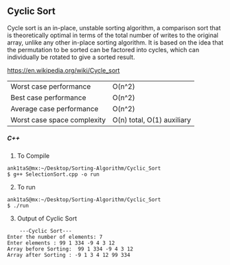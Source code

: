 ## Cyclic Sort

Cycle sort is an in-place, unstable sorting algorithm, a comparison sort that is theoretically optimal in terms of the total number of writes to the original array, unlike any other in-place sorting algorithm. It is based on the idea that the permutation to be sorted can be factored into cycles, which can individually be rotated to give a sorted result.

https://en.wikipedia.org/wiki/Cycle_sort

|                             |                            |
| --------------------------- | -------------------------- |
| Worst case performance      | O(n^2)                     |
| Best case performance       | O(n^2)                     |
| Average case performance    | O(n^2)                     |
| Worst case space complexity | O(n) total, O(1) auxiliary |

##### C++

1. To Compile

```
ank1taS@mx:~/Desktop/Sorting-Algorithm/Cyclic_Sort
$ g++ SelectionSort.cpp -o run
```

2. To run

```
ank1taS@mx:~/Desktop/Sorting-Algorithm/Cyclic_Sort
$ ./run
```

3.  Output of Cyclic Sort

```
	---Cyclic Sort---
Enter the number of elements: 7
Enter elements : 99 1 334 -9 4 3 12
Array before Sorting:  99 1 334 -9 4 3 12
Array after Sorting : -9 1 3 4 12 99 334
```
